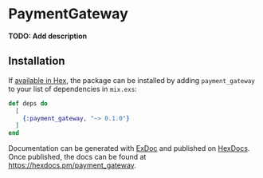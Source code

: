 # PaymentGateway

**TODO: Add description**

## Installation

If [available in Hex](https://hex.pm/docs/publish), the package can be installed
by adding `payment_gateway` to your list of dependencies in `mix.exs`:

```elixir
def deps do
  [
    {:payment_gateway, "~> 0.1.0"}
  ]
end
```

Documentation can be generated with [ExDoc](https://github.com/elixir-lang/ex_doc)
and published on [HexDocs](https://hexdocs.pm). Once published, the docs can
be found at <https://hexdocs.pm/payment_gateway>.

